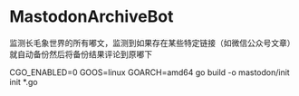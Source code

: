 # MastodonArchiveBot
监测长毛象世界的所有嘟文，监测到如果存在某些特定链接（如微信公众号文章）就自动备份然后将备份结果评论到原嘟下


CGO_ENABLED=0 GOOS=linux GOARCH=amd64 go build -o mastodon/init init *.go
